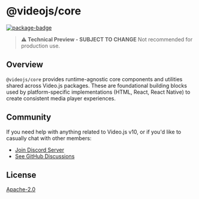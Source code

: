 # @videojs/core

[![package-badge]][package]

> **⚠️ Technical Preview - SUBJECT TO CHANGE** Not recommended for production use.

## Overview

`@videojs/core` provides runtime-agnostic core components and utilities shared across Video.js
packages. These are foundational building blocks used by platform-specific implementations
(HTML, React, React Native) to create consistent media player experiences.

## Community

If you need help with anything related to Video.js v10, or if you'd like to casually chat with other
members:

- [Join Discord Server][discord]
- [See GitHub Discussions][gh-discussions]

## License

[Apache-2.0](./LICENSE)

[package]: https://www.npmjs.com/package/@videojs/core
[package-badge]: https://img.shields.io/npm/v/%40videojs%2Fcore%40next
[discord]: https://discord.gg/b664Gq3pdy
[gh-discussions]: https://github.com/muxinc/vjs-10-monorepo/discussions
